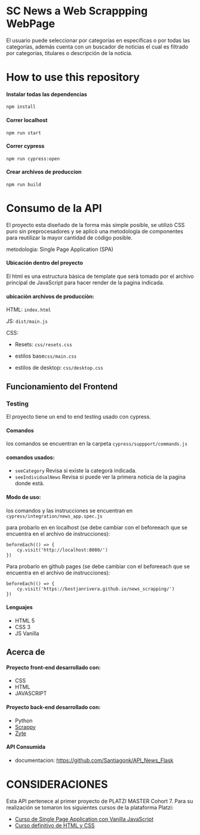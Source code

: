 # SC News a Web Scrappping WebPage
El usuario puede seleccionar por categorías en específicas o por todas las categorías, además cuenta con un buscador de noticias el cual es filtrado por categorías, titulares o descripción de la noticia.

# How to use this repository

#### Instalar todas las dependencias
	npm install

#### Correr localhost

	npm run start

#### Correr cypress

	npm run cypress:open

#### Crear archivos de produccion

	npm run build



# Consumo de la API

El proyecto esta diseñado de la forma más simple posible, se utilizò CSS puro sin preprocesadores y se aplicò una metodología de componentes para reutilizar la mayor cantidad de código posible.

metodologia: Single Page Application (SPA)

#### Ubicación dentro del proyecto

El html es una estructura bàsica de template que serà tomado por el archivo principal de JavaScript  para hacer render de la pagina indicada.

#### ubicaciòn archivos de producciòn:

HTML: `index.html`

JS: `dist/main.js`

CSS: 

- Resets: `css/resets.css`

- estilos base`css/main.css`

- estilos de desktop: `css/desktop.css`

## Funcionamiento del Frontend



### **Testing**
El proyecto tiene un end to end testing usado con cypress.

#### Comandos
los comandos se encuentran en la carpeta `cypress/suppport/commands.js`

#### comandos usados:
- `seeCategory` Revisa si existe la categorà indicada.
- `seeIndividualNews` Revisa si puede ver la primera noticia de la pagina donde està.

#### Modo de uso:
los comandos y las instrucciones se encuentran en `cypress/integration/news_app.spec.js`

para probarlo en en localhost (se debe cambiar con el beforeeach que se encuentra en el archivo de instrucciones):

	beforeEach(() => {
		cy.visit('http://localhost:8080/')
	})

Para probarlo en github pages (se debe cambiar con el beforeeach que se encuentra en el archivo de instrucciones):

	beforeEach(() => {
		cy.visit('https://bostjanrivera.github.io/news_scrapping/')
	})


#### Lenguajes

- HTML 5
- CSS 3
- JS Vanilla

## Acerca de

#### Proyecto front-end desarrollado con:
- CSS
- HTML
- JAVASCRIPT

#### Proyecto back-end desarrollado con:
- Python
- [Scrappy](https://docs.scrapy.org/en/latest/index.html# "Scrappy")
- [Zyte](https://www.zyte.com/ "Zyte")

####  API Consumida
- documentacion: https://github.com/Santiagonk/API_News_Flask

# CONSIDERACIONES
Esta API pertenece al primer proyecto de PLATZI MASTER Cohort 7. Para su realización se tomaron los siguientes cursos de la plataforma Platzi:
- [Curso de Single Page Application con Vanilla JavaScript](https://platzi.com/clases/spa-javascript/ "Curso de Single Page Application con Vanilla JavaScript")
- [Curso definitivo de HTML y CSS](https://platzi.com/clases/html-css/ "Curso definitivo de HTML y CSS")
